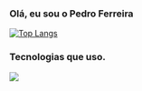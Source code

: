 ### Olá, eu sou o Pedro Ferreira

[![Top Langs](https://github-readme-stats.vercel.app/api/top-langs/?username=pedro-senatus&show&theme=radical)](https://github.com/pedro-senatus/github-readme-stats)

### Tecnologias que uso.

<p align="left">
  <a href="https://skillicons.dev">
    <img src="https://skillicons.dev/icons?i=git,html,css,js,ts,nodejs,py,java,express,react,bootstrap,mongodb,mysql,postman,figma" />
  </a>
</p>
